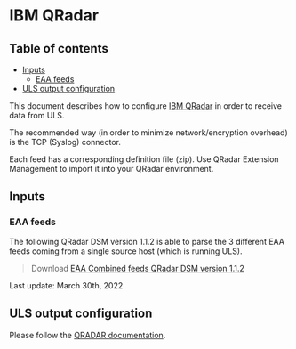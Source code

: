 # IBM QRadar<!-- omit in toc -->

## Table of contents<!-- omit in toc -->

- [Inputs](#inputs)
  - [EAA feeds](#eaa-feeds)
- [ULS output configuration](#uls-output-configuration)

This document describes how to configure [IBM QRadar](https://www.ibm.com/security/security-intelligence/qradar) in order to receive data from ULS.

The recommended way (in order to minimize network/encryption overhead) is the TCP (Syslog) connector.

Each feed has a corresponding definition file (zip). Use QRadar Extension Management to import it into your QRadar environment.

## Inputs

### EAA feeds

The following QRadar DSM version 1.1.2 is able to parse the 3 different EAA feeds coming from a single source host (which is running ULS).

> Download [EAA Combined feeds QRadar DSM version 1.1.2](akamai-eaa-combined-dsm-v1.1.2.zip)

Last update: March 30th, 2022

## ULS output configuration

Please follow the [QRADAR documentation](https://www.ibm.com/docs/en/dsm?topic=options-http-receiver-protocol-configuration).
